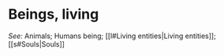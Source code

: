 # Beings, living


*See:* Animals; Humans being; [[l#Living entities|Living entities]]; [[s#Souls|Souls]]
